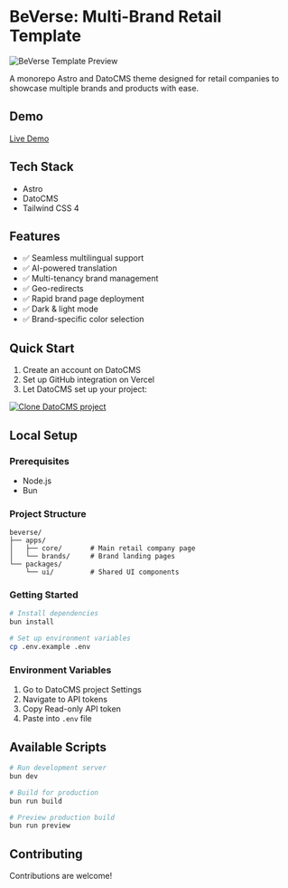 # BeVerse: Multi-Brand Retail Template

![BeVerse Template Preview](https://www.datocms-assets.com/150921/1742896702-template-preview.png)

A monorepo Astro and DatoCMS theme designed for retail companies to showcase multiple brands and products with ease.

## Demo
[Live Demo](https://astro-dato-beverse.vercel.app/en/)

## Tech Stack
- Astro
- DatoCMS
- Tailwind CSS 4

## Features
- ✅ Seamless multilingual support
- ✅ AI-powered translation
- ✅ Multi-tenancy brand management
- ✅ Geo-redirects
- ✅ Rapid brand page deployment
- ✅ Dark & light mode
- ✅ Brand-specific color selection

## Quick Start
1. Create an account on DatoCMS
2. Set up GitHub integration on Vercel
3. Let DatoCMS set up your project:

[![Clone DatoCMS project](https://dashboard.datocms.com/clone/button.svg)](https://dashboard.datocms.com/deploy?repo=bejamas%2Fastro-dato-beverse)

## Local Setup

### Prerequisites
- Node.js
- Bun

### Project Structure
```
beverse/
├── apps/
│   ├── core/       # Main retail company page
│   └── brands/     # Brand landing pages
└── packages/
    └── ui/         # Shared UI components
```

### Getting Started
```bash
# Install dependencies
bun install

# Set up environment variables
cp .env.example .env
```

### Environment Variables
1. Go to DatoCMS project Settings
2. Navigate to API tokens
3. Copy Read-only API token
4. Paste into `.env` file

## Available Scripts
```bash
# Run development server
bun dev

# Build for production
bun run build

# Preview production build
bun run preview
```

## Contributing
Contributions are welcome!
